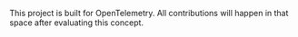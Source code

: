 This project is built for OpenTelemetry.  All contributions will happen in that space after evaluating this concept.